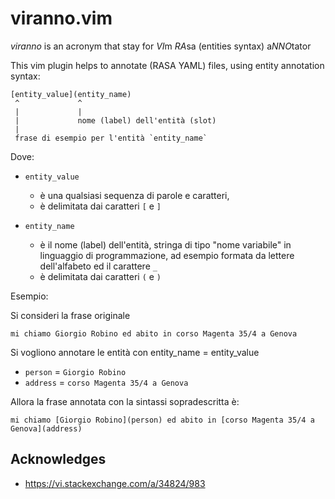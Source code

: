 # viranno.vim

*viranno* is an acronym that stay for *VI*m *RA*sa (entities syntax) a*NNO*tator

This vim plugin helps to annotate (RASA YAML) files, using entity annotation syntax:

```
[entity_value](entity_name)
 ^             ^
 |             |
 |             nome (label) dell'entità (slot)
 |
 frase di esempio per l'entità `entity_name`
```

Dove: 

- `entity_value` 

    - è una qualsiasi sequenza di parole e caratteri, 
    - è delimitata dai caratteri `[` e `]`

- `entity_name` 

  - è il nome (label) dell'entità, 
    stringa di tipo "nome variabile" in linguaggio di programmazione,
    ad esempio formata da lettere dell'alfabeto ed il carattere `_`
  - è delimitata dai caratteri `(` e `)`

Esempio:

Si consideri la frase originale 

```
mi chiamo Giorgio Robino ed abito in corso Magenta 35/4 a Genova
```

Si vogliono annotare le entità con entity_name = entity_value
- `person` = `Giorgio Robino`
- `address` = `corso Magenta 35/4 a Genova`


Allora la frase annotata con la sintassi sopradescritta è:
```
mi chiamo [Giorgio Robino](person) ed abito in [corso Magenta 35/4 a Genova](address)
```

## Acknowledges

- https://vi.stackexchange.com/a/34824/983

